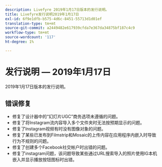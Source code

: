 ```yaml
---
description: Livefyre 2019年1月17日版本的发行说明。
title: Livefyre发行说明2019年1月17日
exl-id: 6f9e1dfb-b575-4d6c-8451-55713d1d01ef
translation-type: tm+mt
source-git-commit: a2449482e617939cfda7e367da34875bf187c4c9
workflow-type: tm+mt
source-wordcount: '117'
ht-degree: 1%

---
```


# 发行说明 — 2019年1月17日

2019年1月17日版本的发行说明。

## 错误修复

* 修复了设计器中的“幻灯片UGC”商务选项未遵循的问题。
* 修复了将Instagram流内容导入多个文件夹时无法按预期显示的问题。
* 修复了Instagram视频有时没有图像对象的问题。
* 修复了某些已发布到Filmstrip和Mosaic的上传内容在应用程序内嵌入时导致行为不规则的问题。
* 修复了创建多个Facebook社交帐户时出错的问题。
* 修复了instagram问题，该问题导致某些通过URL搜索导入的照片使用IG本机嵌入并显示播放按钮图标时出错。
